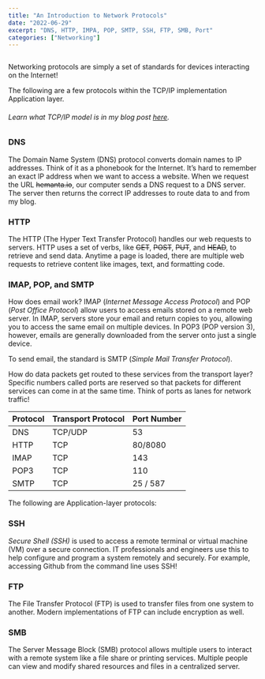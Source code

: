 ```yaml
---
title: "An Introduction to Network Protocols"
date: "2022-06-29"
excerpt: "DNS, HTTP, IMPA, POP, SMTP, SSH, FTP, SMB, Port"
categories: ["Networking"]
---
```


```toc

```

Networking protocols are simply a set of standards for devices interacting on the Internet!

The following are a few protocols within the TCP/IP implementation Application layer.

###### Learn what TCP/IP model is in my blog post [here](https://hemanta.io/what-is-tcp-ip-model-in-networking/).

### DNS

The Domain Name System (DNS) protocol converts domain names to IP addresses. Think of it as a phonebook for the Internet. It’s hard to remember an exact IP address when we want to access a website. When we request the URL ~~hemanta.io~~, our computer sends a DNS request to a DNS server. The server then returns the correct IP addresses to route data to and from my blog.

### HTTP

The HTTP (The Hyper Text Transfer Protocol) handles our web requests to servers. HTTP uses a set of verbs, like ~~GET~~, ~~POST~~, ~~PUT~~, and ~~HEAD~~, to retrieve and send data. Anytime a page is loaded, there are multiple web requests to retrieve content like images, text, and formatting code.

### IMAP, POP, and SMTP

How does email work? IMAP (_Internet Message Access Protocol_) and POP (_Post Office Protocol_) allow users to access emails stored on a remote web server. In IMAP, servers store your email and return copies to you, allowing you to access the same email on multiple devices. In POP3 (POP version 3), however, emails are generally downloaded from the server onto just a single device.

To send email, the standard is SMTP (_Simple Mail Transfer Protocol_).

How do data packets get routed to these services from the transport layer? Specific numbers called ports are reserved so that packets for different services can come in at the same time. Think of ports as lanes for network traffic!

| Protocol | Transport Protocol | Port Number |
| -------- | ------------------ | ----------- |
| DNS      | TCP/UDP            | 53          |
| HTTP     | TCP                | 80/8080     |
| IMAP     | TCP                | 143         |
| POP3     | TCP                | 110         |
| SMTP     | TCP                | 25 / 587    |

The following are Application-layer protocols:

### SSH

_Secure Shell (SSH)_ is used to access a remote terminal or virtual machine (VM) over a secure connection. IT professionals and engineers use this to help configure and program a system remotely and securely. For example, accessing Github from the command line uses SSH!

### FTP

The File Transfer Protocol (FTP) is used to transfer files from one system to another. Modern implementations of FTP can include encryption as well.

### SMB

The Server Message Block (SMB) protocol allows multiple users to interact with a remote system like a file share or printing services. Multiple people can view and modify shared resources and files in a centralized server.
